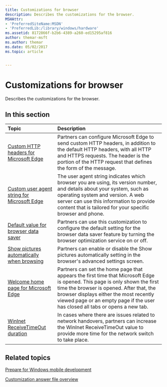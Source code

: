 ```yaml
---
title: Customizations for browser
description: Describes the customizations for the browser.
MSHAttr:
- 'PreferredSiteName:MSDN'
- 'PreferredLib:/library/windows/hardware'
ms.assetid: 8172866f-b2b6-4389-a260-ed15295af816
author: themar-msft
ms.author: themar
ms.date: 05/02/2017
ms.topic: article


---
```

# Customizations for browser

Describes the customizations for the browser.

## In this section

| Topic                                 | Description                                                                                   |
|:--------------------------------------|:----------------------------------------------------------------------------------------------|
| [Custom HTTP headers for Microsoft Edge](custom-http-headers-for-internet-explorer.md)    | Partners can configure Microsoft Edge to send custom HTTP headers, in addition to the default HTTP headers, with all HTTP and HTTPS requests. The header is the portion of the HTTP request that defines the form of the message. |
| [Custom user agent string for Microsoft Edge](custom-user-agent-string-for-internet-explorer.md)  | The user agent string indicates which browser you are using, its version number, and details about your system, such as operating system and version. A web server can use this information to provide content that is tailored for your specific browser and phone.  |
| [Default value for browser data saver](default-value-for-browser-data-saver.md)  | Partners can use this customization to configure the default setting for the browser data saver feature by turning the browser optimization service on or off. |
| [Show pictures automatically when browsing](show-pictures-automatically-when-browsing.md) | Partners can enable or disable the Show pictures automatically setting in the browser's advanced settings screen. |
| [Welcome home page for Microsoft Edge](welcome-home-page-for-internet-explorer.md)    | Partners can set the home page that appears the first time that Microsoft Edge is opened. This page is only shown the first time the browser is opened. After that, the browser displays either the most recently viewed page or an empty page if the user has closed all tabs or opens a new tab.    |
| [WinInet ReceiveTimeOut duration](wininet-receivetimeout-duration.md) | In cases where there are issues related to network handovers, partners can increase the WinInet ReceiveTimeOut value to provide more time for the network switch to take place.   |

## Related topics

[Prepare for Windows mobile development](https://docs.microsoft.com/en-us/windows-hardware/manufacture/mobile/preparing-for-windows-mobile-development)

[Customization answer file overview](https://docs.microsoft.com/en-us/windows-hardware/customize/mobile/mcsf/customization-answer-file)
